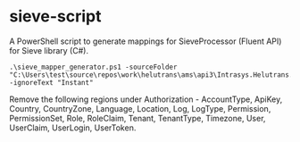 # sieve-script
A PowerShell script to generate mappings for SieveProcessor (Fluent API) for Sieve library (C#). 

```
.\sieve_mapper_generator.ps1 -sourceFolder "C:\Users\test\source\repos\work\helutrans\ams\api3\Intrasys.Helutrans.AMS.Api3\Code\Database\Data\Models" -ignoreText "Instant"
```
Remove the following regions under Authorization - AccountType, ApiKey, Country, CountryZone, Language, Location, Log, LogType, Permission, PermissionSet, Role, RoleClaim, Tenant, TenantType, Timezone, User, UserClaim, UserLogin, UserToken.
